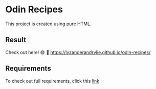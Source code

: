 # Odin Recipes

This project is created using pure HTML.  

## Result

Check out here! :smile:
:link: <https://lyzanderandrylie.github.io/odin-recipes/>

## Requirements

To check out full requirements, click this [link](https://www.theodinproject.com/lessons/foundations-recipes "Project: Recipes")  

